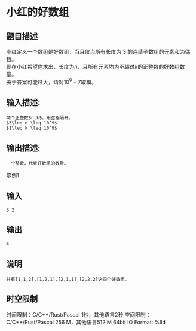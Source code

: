 # 小红的好数组

## 题目描述

小红定义一个数组是好数组，当且仅当所有长度为 3 的连续子数组的元素和为偶数。  
现在小红希望你求出，长度为$n$，且所有元素均为不超过$k$的正整数的好数组数量。  
由于答案可能过大，请对$10^9+7$取模。

## 输入描述:
    
    
    两个正整数$n,k$，用空格隔开。  
    $3\leq n \leq 10^9$  
    $1\leq k \leq 10^9$

## 输出描述:
    
    
    一个整数，代表好数组的数量。

示例1 

## 输入
    
    
    3 2

## 输出
    
    
    4

## 说明
    
    
    共有[1,1,2],[1,2,1],[2,1,1],[2,2,2]这四个好数组。


## 时空限制

时间限制：C/C++/Rust/Pascal 1秒，其他语言2秒
空间限制：C/C++/Rust/Pascal 256 M，其他语言512 M
64bit IO Format: %lld